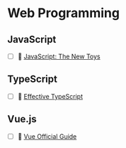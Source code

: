 # Web Programming
## JavaScript
- [ ] 📘 [JavaScript: The New Toys](https://thenewtoys.dev/)

## TypeScript
- [ ] 📘 [Effective TypeScript](https://effectivetypescript.com/)

## Vue.js
- [ ] 🔗 [Vue Official Guide](https://vuejs.org/v2/guide/index.html)
